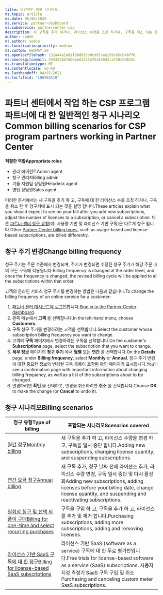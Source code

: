 ```yaml
---
title: 일반적인 청구 시나리오
ms.topic: article
ms.date: 05/06/2020
ms.service: partner-dashboard
ms.subservice: partnercenter-csp
description: 새 구독을 추가 하거나, 라이선스 수량을 조정 하거나, 구독을 취소 하는 경우 대금 청구를 살펴보세요. 사용량 기반 및 라이선스 기반 구독이 어떻게 다른 지 확인 합니다.
author: sodeb
ms.author: sodeb
ms.localizationpriority: medium
ms.custom: SEOMAY.20
ms.openlocfilehash: 132a44e1e81f28dd28bdcd95cee209cb5c046ff6
ms.sourcegitcommit: 58432bbb7eb0aed123547da65642ca728cb9b32c
ms.translationtype: MT
ms.contentlocale: ko-KR
ms.lasthandoff: 04/07/2021
ms.locfileid: "106964410"
---
```

# <a name="common-billing-scenarios-for-csp-program-partners-working-in-partner-center"></a><span data-ttu-id="293d9-104">파트너 센터에서 작업 하는 CSP 프로그램 파트너에 대 한 일반적인 청구 시나리오</span><span class="sxs-lookup"><span data-stu-id="293d9-104">Common billing scenarios for CSP program partners working in Partner Center</span></span>

<span data-ttu-id="293d9-105">**적절한 역할**</span><span class="sxs-lookup"><span data-stu-id="293d9-105">**Appropriate roles**</span></span>

- <span data-ttu-id="293d9-106">관리 에이전트</span><span class="sxs-lookup"><span data-stu-id="293d9-106">Admin agent</span></span>
- <span data-ttu-id="293d9-107">청구 관리자</span><span class="sxs-lookup"><span data-stu-id="293d9-107">Billing admin</span></span>
- <span data-ttu-id="293d9-108">기술 지원팀 상담원</span><span class="sxs-lookup"><span data-stu-id="293d9-108">Helpdesk agent</span></span>
- <span data-ttu-id="293d9-109">영업 상담원</span><span class="sxs-lookup"><span data-stu-id="293d9-109">Sales agent</span></span>

<span data-ttu-id="293d9-110">이러한 문서에서는 새 구독을 추가 하 고, 구독에 대 한 라이선스 수를 조정 하거나, 구독을 취소 한 후 청구서에 표시 되는 것을 설명 합니다.</span><span class="sxs-lookup"><span data-stu-id="293d9-110">These articles explain what you should expect to see on your bill after you add new subscriptions, adjust the number of licenses to a subscription, or cancel a subscription.</span></span> <span data-ttu-id="293d9-111">다른 [파트너 센터 청구 유형](billing-different-types.md)(예: 사용량 기반 및 라이선스 기반 구독)은 다르게 청구 됩니다.</span><span class="sxs-lookup"><span data-stu-id="293d9-111">Other [Partner Center billing types](billing-different-types.md), such as usage-based and license-based subscriptions, are billed differently.</span></span>


## <a name="change-billing-frequency"></a><span data-ttu-id="293d9-112">청구 주기 변경</span><span class="sxs-lookup"><span data-stu-id="293d9-112">Change billing frequency</span></span>

<span data-ttu-id="293d9-113">청구 주기는 주문 수준에서 변경되며, 주기가 변경되면 수정된 청구 주기가 해당 주문 내의 모든 구독에 적용됩니다.</span><span class="sxs-lookup"><span data-stu-id="293d9-113">Billing frequency is changed at the order level, and once the frequency is changed, the revised billing cycle will be applied to all the subscriptions within that order.</span></span> 

<span data-ttu-id="293d9-114">고객의 온라인 서비스 청구 주기를 변경하는 방법은 다음과 같습니다.</span><span class="sxs-lookup"><span data-stu-id="293d9-114">To change the billing frequency of an online service for a customer:</span></span>

1. <span data-ttu-id="293d9-115">[파트너 센터 대시보드에 로그인](https://partner.microsoft.com/dashboard/home)합니다.</span><span class="sxs-lookup"><span data-stu-id="293d9-115">[Sign in to the Partner Center dashboard](https://partner.microsoft.com/dashboard/home).</span></span>
2. <span data-ttu-id="293d9-116">왼쪽 메뉴에서 **고객** 을 선택합니다.</span><span class="sxs-lookup"><span data-stu-id="293d9-116">In the left-hand menu, choose **Customers**.</span></span>
3. <span data-ttu-id="293d9-117">구독 청구 주기를 변경하려는 고객을 선택합니다.</span><span class="sxs-lookup"><span data-stu-id="293d9-117">Select the customer whose subscription billing frequency you want to change.</span></span>
4. <span data-ttu-id="293d9-118">고객의 **구독** 페이지에서 변경하려는 구독을 선택합니다.</span><span class="sxs-lookup"><span data-stu-id="293d9-118">On the customer's **Subscriptions** page, select the subscription that you want to change.</span></span>
5. <span data-ttu-id="293d9-119">**세부 정보** 페이지의 **청구 주기** 에서 **월별** 또는 **연간** 을 선택합니다.</span><span class="sxs-lookup"><span data-stu-id="293d9-119">On the **Details** page, under **Billing frequency**, select **Monthly** or **Annual**.</span></span> <span data-ttu-id="293d9-120">청구 주기 변경에 대한 중요한 정보와 변경될 구독 목록이 포함된 확인 페이지가 표시됩니다.</span><span class="sxs-lookup"><span data-stu-id="293d9-120">You'll see a confirmation page with important information about changing billing frequency, as well as a list of the subscriptions about to be changed.</span></span>
6. <span data-ttu-id="293d9-121">변경하려면 **확인** 을 선택하고, 변경을 취소하려면 **취소** 를 선택합니다.</span><span class="sxs-lookup"><span data-stu-id="293d9-121">Choose **OK** to make the change (or **Cancel** to undo it).</span></span>

## <a name="billing-scenarios"></a><span data-ttu-id="293d9-122">청구 시나리오</span><span class="sxs-lookup"><span data-stu-id="293d9-122">Billing scenarios</span></span>

| <span data-ttu-id="293d9-123">청구 유형</span><span class="sxs-lookup"><span data-stu-id="293d9-123">Type of billing</span></span> | <span data-ttu-id="293d9-124">포함되는 시나리오</span><span class="sxs-lookup"><span data-stu-id="293d9-124">Scenarios covered</span></span> |
| --------------- | ----------------- |
| [<span data-ttu-id="293d9-125">월간 청구</span><span class="sxs-lookup"><span data-stu-id="293d9-125">Monthly billing</span></span>](common-billing-scenarios-monthly.md) | <span data-ttu-id="293d9-126">새 구독을 추가 하 고, 라이선스 수량을 변경 하 고, 구독을 일시 중단 합니다.</span><span class="sxs-lookup"><span data-stu-id="293d9-126">Adding new subscriptions, changing license quantity, and suspending subscriptions.</span></span> |
| [<span data-ttu-id="293d9-127">연간 요금 청구</span><span class="sxs-lookup"><span data-stu-id="293d9-127">Annual billing</span></span>](common-billing-scenarios-annual.md) | <span data-ttu-id="293d9-128">새 구독 추가, 청구 날짜 전에 라이선스 추가, 라이선스 수량 변경, 구독 일시 중단 및 다시 활성화</span><span class="sxs-lookup"><span data-stu-id="293d9-128">Adding new subscriptions, adding licenses before your billing date, change license quantity, and suspending and reactivating subscriptions.</span></span> |
| [<span data-ttu-id="293d9-129">일회성 청구 및 선택 되풀이 구매</span><span class="sxs-lookup"><span data-stu-id="293d9-129">Billing for one-time and select recurring purchases</span></span>](common-billing-scenarios-onetime-recurring.md) | <span data-ttu-id="293d9-130">구독을 구입 하 고, 구독을 추가 하 고, 라이선스를 추가 및 제거 합니다.</span><span class="sxs-lookup"><span data-stu-id="293d9-130">Purchasing subscriptions, adding more subscriptions, adding and removing licenses.</span></span> |
| [<span data-ttu-id="293d9-131">라이선스 기반 SaaS 구독에 대 한 청구</span><span class="sxs-lookup"><span data-stu-id="293d9-131">Billing for license-based SaaS subscriptions</span></span>](common-billing-scenarios-saas.md) | <span data-ttu-id="293d9-132">라이선스 기반 SaaS (software as a service) 구독에 대 한 무료 평가판입니다.</span><span class="sxs-lookup"><span data-stu-id="293d9-132">Free trials for license-based software as a service (SaaS) subscriptions.</span></span> <span data-ttu-id="293d9-133">사용자 지정 측정기 SaaS 구독 구입 및 취소</span><span class="sxs-lookup"><span data-stu-id="293d9-133">Purchasing and canceling custom meter SaaS subscriptions.</span></span> |

